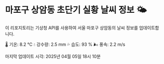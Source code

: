 
# 마포구 상암동 초단기 실황 날씨 정보 🌤️

이 리포지토리는 기상청 API를 사용하여 서울 마포구 상암동의 날씨 정보를 업데이트합니다. 

🌡️ 기온: 8.2 ℃
💧 강수량: 2.5 mm
💦 습도: 93 %
🌬️ 풍속: 2.2 m/s

마지막 업데이트 시각: 2025년 04월 05일 18시 10분    
